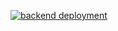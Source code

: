 [![backend deployment](https://github.com/Jinwook94/bootme/actions/workflows/backend-deploy.yml/badge.svg)](https://github.com/Jinwook94/bootme/actions/workflows/backend-deploy.yml)